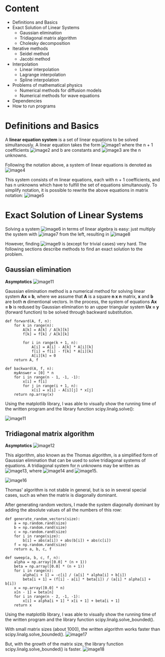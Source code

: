 # Content
* Definitions and Basics
* Exact Solution of Linear Systems
  * Gaussian elimination
  * Tridiagonal matrix algorithm
  * Cholesky decomposition
* Iterative methods
  * Seidel method
  * Jacobi method
* Interpolation
  * Linear interpolation
  * Lagrange interpolation
  * Spline interpolation
* Problems of mathematical physics
  * Numerical methods for diffusion models
  * Numerical methods for wave equations
* Dependencies
* How to run programs
  
# Definitions and Basics
A **linear equation system** is a set of linear equations to be solved simultanously. A linear equation takes the form 
![image1](https://github.com/zhgulden/numerical_methods/blob/master/images/definitions_and_basics_1.svg)
where the n + 1 coefficients ![image2](https://github.com/zhgulden/numerical_methods/blob/master/images/definitions_and_basics_2.svg) and b are constants and ![image3](https://github.com/zhgulden/numerical_methods/blob/master/images/definitions_and_basics_3.svg) are the n unknowns. 

Following the notation above, a system of linear equations is denoted as 
![image4](https://github.com/zhgulden/numerical_methods/blob/master/images/definitions_and_basics_4.svg)

This system consists of m linear equations, each with n + 1 coefficients, and has n unknowns which have to fulfill the set of equations simultanously. To simplify notation, it is possible to rewrite the above equations in matrix notation: 
![image5](https://github.com/zhgulden/numerical_methods/blob/master/images/definitions_and_basics_5.svg)

# Exact Solution of Linear Systems
Solving a system ![image6](https://github.com/zhgulden/numerical_methods/blob/master/images/exact_solution_1.svg) in terms of linear algebra is easy: just multiply the system with ![image7](https://github.com/zhgulden/numerical_methods/blob/master/images/exact_solution_2.svg) from the left, resulting in ![image8](https://github.com/zhgulden/numerical_methods/blob/master/images/exact_solution_3.svg) 

However, finding ![image9](https://github.com/zhgulden/numerical_methods/blob/master/images/exact_solution_4.svg) is (except for trivial cases) very hard. The following sections describe methods to find an exact solution to the problem. 

## Gaussian elimination
**Asymptotics**  ![image11](https://github.com/zhgulden/numerical_methods/blob/master/images/gauss_asymptotics.svg)

Gaussian elimination method is a numerical method for solving linear system **Ax = b**, where we assume that **A** is a square **n x n** matrix, **x** and **b** are both **n** dimentional vectors. In the process, the system of equations **Ax = b** is redused by Gaussian elimination to an upper triangular system **Ux = y** (forward function)  to be solved through backward substitution.

```
def forward(A, f, n):
    for k in range(n):
        A[k] = A[k] / A[k][k]
        f[k] = f[k] / A[k][k] 
        
        for i in range(k + 1, n):
            A[i] = A[i] - A[k] * A[i][k]
            f[i] = f[i] - f[k] * A[i][k]
            A[i][k] = 0
    return A, f
```

```
def backward(A, f, n):
    myAnswer = [0] * n
    for i in range(n - 1, -1, -1):
        x[i] = f[i]
        for j in range(i + 1, n):
            x[i] = x[i] - A[i][j] * x[j]
    return np.array(x)

```
Using the matplotlib library, I was able to visually show the running time of the written program and the library function scipy.linalg.solve():

![image11](https://github.com/zhgulden/numerical_methods/blob/master/images/gauss.png)

## Tridiagonal matrix algorithm
**Asymptotics**  ![image12](https://github.com/zhgulden/numerical_methods/blob/master/images/thomas_algorithm_5.svg)

This algorithm, also known as the Thomas algorithm, is a simplified form of Gaussian elimination that can be used to solve tridiagonal systems of equations. A tridiagonal system for n unknowns may be written as 
![image13](https://github.com/zhgulden/numerical_methods/blob/master/images/thomas_algorithm_1.svg), where 
![image14](https://github.com/zhgulden/numerical_methods/blob/master/images/thomas_algorithm_2.svg) and 
![image15](https://github.com/zhgulden/numerical_methods/blob/master/images/thomas_algorithm_3.svg).


![image16](https://github.com/zhgulden/numerical_methods/blob/master/images/thomas_algorithm_4.svg)

Thomas' algorithm is not stable in general, but is so in several special cases, such as when the matrix is diagonally dominant. 

After generating random vectors, I made the system diagonally dominant by adding the absolute values of all the numbers of this row:
```
def generate_random_vectors(size):
    a = np.random.rand(size)
    b = np.random.rand(size)
    c = np.random.rand(size)
    for i in range(size):
        b[i] = abs(a[i]) + abs(b[i]) + abs(c[i])
    f = np.random.rand(size)
    return a, b, c, f
```
```
def sweep(a, b, c, f, n):
    alpha = np.array([0.0] * (n + 1))
    beta = np.array([0.0] * (n + 1))
    for i in range(n):
        alpha[i + 1] = -c[i] / (a[i] * alpha[i] + b[i])
        beta[i + 1] = (f[i] - a[i] * beta[i]) / (a[i] * alpha[i] + b[i])
    x = np.array([0.0] * n)
    x[n - 1] = beta[n]
    for i in range(n - 2, -1, -1):
        x[i] = alpha[i + 1] * x[i + 1] + beta[i + 1]
    return x
```
Using the matplotlib library, I was able to visually show the running time of the written program and the library function scipy.linalg.solve_bounded(). 

With small matrix sizes (about 1000), the written algorithm works faster than scipy.linalg.solve_bounded(). 
![image17](https://github.com/zhgulden/numerical_methods/blob/master/images/sweep.png)

But, with the growth of the matrix size, the library function scipy.linalg.solve_bounded() is faster.
![image18](https://github.com/zhgulden/numerical_methods/blob/master/images/sweep1.png)
